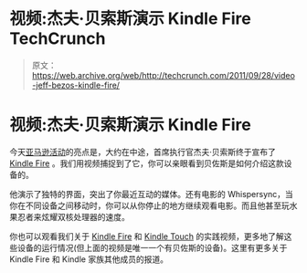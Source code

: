 # 视频:杰夫·贝索斯演示 Kindle Fire TechCrunch

> 原文：<https://web.archive.org/web/http://techcrunch.com/2011/09/28/video-jeff-bezos-kindle-fire/>

# 视频:杰夫·贝索斯演示 Kindle Fire

今天[亚马逊活动](https://web.archive.org/web/20230204114632/https://techcrunch.com/2011/09/28/live-at-the-amazon-event-in-new-york-city/)的亮点是，大约在中途，首席执行官杰夫·贝索斯终于宣布了 [Kindle Fire](https://web.archive.org/web/20230204114632/https://techcrunch.com/2011/09/28/kindle-fire-cloud-media-tablet/) 。我们用视频捕捉到了它，你可以亲眼看到贝佐斯是如何介绍这款设备的。

他演示了独特的界面，突出了你最近互动的媒体。还有电影的 Whispersync，当你在不同设备之间移动时，你可以从你停止的地方继续观看电影。而且他甚至玩水果忍者来炫耀双核处理器的速度。

你也可以观看我们关于 [Kindle Fire](https://web.archive.org/web/20230204114632/https://techcrunch.com/2011/09/28/tctv-hands-on-with-the-kindle-fire/) 和 [Kindle Touch](https://web.archive.org/web/20230204114632/https://techcrunch.com/2011/09/28/tctv-hands-on-with-the-kindle-touch/) 的实践视频，更多地了解这些设备的运行情况(但上面的视频是唯一一个有贝佐斯的设备)。这里有更多关于 Kindle Fire 和 Kindle 家族其他成员的报道。